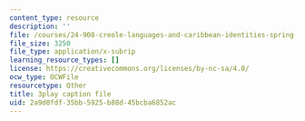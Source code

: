 ```yaml
---
content_type: resource
description: ''
file: /courses/24-908-creole-languages-and-caribbean-identities-spring-2017/2a9d0fdf35bb5925b88d45bcba6852ac_xCpg54xUzLE.vtt
file_size: 3250
file_type: application/x-subrip
learning_resource_types: []
license: https://creativecommons.org/licenses/by-nc-sa/4.0/
ocw_type: OCWFile
resourcetype: Other
title: 3play caption file
uid: 2a9d0fdf-35bb-5925-b88d-45bcba6852ac
---
```

